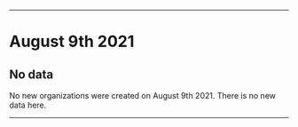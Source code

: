 
***

# August 9th 2021

## No data

No new organizations were created on August 9th 2021. There is no new data here.

***
